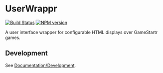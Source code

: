 <!-- {{Top}} -->
# UserWrappr
[![Build Status](https://travis-ci.org/FullScreenShenanigans/UserWrappr.svg?branch=master)](https://travis-ci.org/FullScreenShenanigans/UserWrappr)
[![NPM version](https://badge.fury.io/js/userwrappr.svg)](http://badge.fury.io/js/userwrappr)

A user interface wrapper for configurable HTML displays over GameStartr games.
<!-- {{/Top}} -->

<!-- {{Development}} -->
## Development

See [Documentation/Development](https://github.com/FullScreenShenanigans/Documentation).


<!-- {{/Development}} -->
